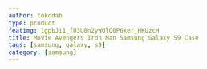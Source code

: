 ```yaml
---
author: tokodab
type: product
featimg: 1gpbJi1_fU3U8n2yWQlQ0P6ker_HKUzcH
title: Movie Avengers Iron Man Samsung Galaxy S9 Case
tags: [samsung, galaxy, s9]
category: [samsung]
---
```

